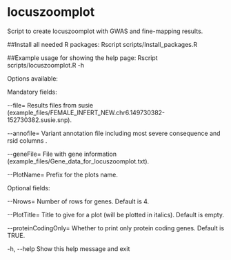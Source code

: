 # locuszoomplot

Script to create locuszoomplot with GWAS and fine-mapping results.

##Install all needed R packages:
Rscript scripts/Install_packages.R 

##Example usage for showing the help page:
Rscript scripts/locuszoomplot.R -h


Options available:


Mandatory fields:

--file=
		Results files from susie (example_files/FEMALE_INFERT_NEW.chr6.149730382-152730382.susie.snp).

--annofile=
		Variant annotation file including most severe consequence and rsid columns .

--geneFile=
		File with gene information (example_files/Gene_data_for_locuszoomplot.txt).

--PlotName=
		Prefix for the plots name.


Optional fields:

--Nrows=
		Number of rows for genes. Default is 4.

--PlotTitle=
		Title to give for a plot (will be plotted in italics). Default is empty.

--proteinCodingOnly=
		Whether to print only protein coding genes. Default is TRUE.

-h, --help
		Show this help message and exit
	

	
